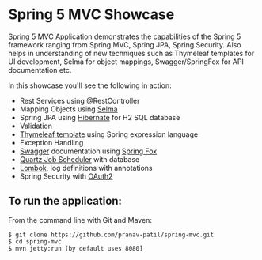 # Spring 5 MVC Showcase
[Spring 5](https://docs.spring.io/spring/docs/current/spring-framework-reference/index.html) MVC Application demonstrates the capabilities of the Spring 5 framework ranging from Spring MVC, Spring JPA, Spring Security.
Also helps in understanding of new techniques such as Thymeleaf templates for UI development, Selma for object mappings, Swagger/SpringFox for API documentation etc.

In this showcase you'll see the following in action:

* Rest Services using @RestController
* Mapping Objects using [Selma](http://www.selma-java.org/)
* Spring JPA using [Hibernate](https://docs.jboss.org/hibernate/orm/5.0/manual/en-US/html/index.html) for H2 SQL database
* Validation
* [Thymeleaf template](http://www.thymeleaf.org) using Spring expression language
* Exception Handling
* [Swagger](https://swagger.io/) documentation using [Spring Fox](http://springfox.github.io/springfox/docs/snapshot)
* [Quartz Job Scheduler](http://www.quartz-scheduler.org/) with database
* [Lombok](https://projectlombok.org/), log definitions with annotations
* Spring Security with [OAuth2](http://projects.spring.io/spring-security-oauth/docs/oauth2.html)

To run the application:
-------------------
From the command line with Git and Maven:

    $ git clone https://github.com/pranav-patil/spring-mvc.git
    $ cd spring-mvc
    $ mvn jetty:run (by default uses 8080]
